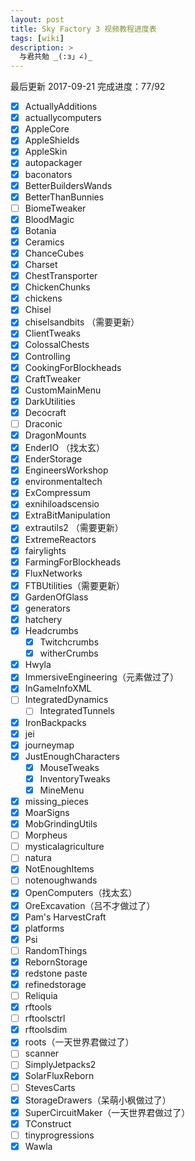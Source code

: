 ```yaml
---
layout: post
title: Sky Factory 3 视频教程进度表
tags: [wiki]
description: >
  与君共勉 _(:з」∠)_
---
```

最后更新 2017-09-21
完成进度：77/92

- [x] ActuallyAdditions  
- [x] actuallycomputers
- [x] AppleCore
- [x] AppleShields
- [x] AppleSkin
- [x] autopackager
- [x] baconators
- [x] BetterBuildersWands
- [x] BetterThanBunnies
- [ ] BiomeTweaker
- [x] BloodMagic
- [x] Botania
- [x] Ceramics
- [x] ChanceCubes
- [x] Charset
- [x] ChestTransporter
- [x] ChickenChunks
- [x] chickens
- [x] Chisel
- [x] chiselsandbits （需要更新）
- [x] ClientTweaks
- [x] ColossalChests
- [x] Controlling
- [x] CookingForBlockheads
- [x] CraftTweaker
- [x] CustomMainMenu
- [x] DarkUtilities
- [x] Decocraft
- [ ] Draconic
- [x] DragonMounts
- [x] EnderIO （找太玄）
- [x] EnderStorage
- [x] EngineersWorkshop
- [x] environmentaltech
- [x] ExCompressum
- [x] exnihiloadscensio
- [x] ExtraBitManipulation
- [x] extrautils2 （需要更新）
- [x] ExtremeReactors
- [x] fairylights
- [x] FarmingForBlockheads
- [x] FluxNetworks
- [x] FTBUtilities（需要更新）
- [x] GardenOfGlass
- [x] generators
- [x] hatchery
- [x] Headcrumbs
    - [x] Twitchcrumbs
    - [x] witherCrumbs
- [x] Hwyla
- [x] ImmersiveEngineering（元素做过了）
- [x] InGameInfoXML
- [ ] IntegratedDynamics
    - [ ] IntegratedTunnels
- [x] IronBackpacks
- [x] jei
- [x] journeymap
- [x] JustEnoughCharacters
    - [x] MouseTweaks
    - [x] InventoryTweaks
    - [x] MineMenu
- [x] missing_pieces
- [x] MoarSigns
- [x] MobGrindingUtils
- [ ] Morpheus
- [ ] mysticalagriculture
- [ ] natura
- [x] NotEnoughItems
- [ ] notenoughwands
- [x] OpenComputers（找太玄）
- [x] OreExcavation（吕不才做过了）
- [x] Pam's HarvestCraft
- [x] platforms
- [x] Psi
- [ ] RandomThings
- [x] RebornStorage
- [x] redstone paste
- [x] refinedstorage
- [ ] Reliquia
- [x] rftools
- [ ] rftoolsctrl
- [x] rftoolsdim
- [x] roots（一天世界君做过了）
- [ ] scanner
- [ ] SimplyJetpacks2
- [x] SolarFluxReborn
- [ ] StevesCarts
- [x] StorageDrawers（呆萌小枫做过了）
- [x] SuperCircuitMaker（一天世界君做过了）
- [x] TConstruct
- [ ] tinyprogressions
- [x] Wawla
